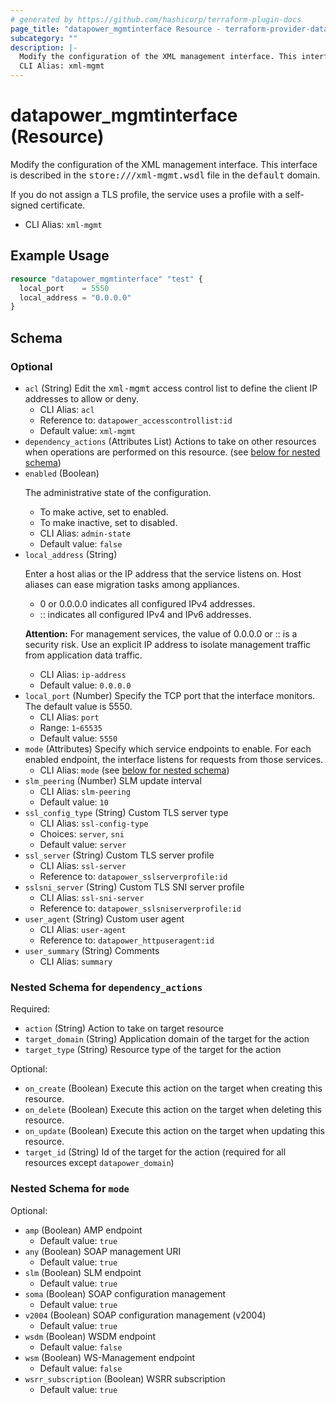 ```yaml
---
# generated by https://github.com/hashicorp/terraform-plugin-docs
page_title: "datapower_mgmtinterface Resource - terraform-provider-datapower"
subcategory: ""
description: |-
  Modify the configuration of the XML management interface. This interface is described in the store:///xml-mgmt.wsdl file in the default domain. If you do not assign a TLS profile, the service uses a profile with a self-signed certificate.
  CLI Alias: xml-mgmt
---
```


# datapower_mgmtinterface (Resource)

Modify the configuration of the XML management interface. This interface is described in the <tt>store:///xml-mgmt.wsdl</tt> file in the <tt>default</tt> domain. <p>If you do not assign a TLS profile, the service uses a profile with a self-signed certificate.</p>
  - CLI Alias: `xml-mgmt`

## Example Usage

```terraform
resource "datapower_mgmtinterface" "test" {
  local_port    = 5550
  local_address = "0.0.0.0"
}
```

<!-- schema generated by tfplugindocs -->
## Schema

### Optional

- `acl` (String) Edit the <tt>xml-mgmt</tt> access control list to define the client IP addresses to allow or deny.
  - CLI Alias: `acl`
  - Reference to: `datapower_accesscontrollist:id`
  - Default value: `xml-mgmt`
- `dependency_actions` (Attributes List) Actions to take on other resources when operations are performed on this resource. (see [below for nested schema](#nestedatt--dependency_actions))
- `enabled` (Boolean) <p>The administrative state of the configuration.</p><ul><li>To make active, set to enabled.</li><li>To make inactive, set to disabled.</li></ul>
  - CLI Alias: `admin-state`
  - Default value: `false`
- `local_address` (String) <p>Enter a host alias or the IP address that the service listens on. Host aliases can ease migration tasks among appliances.</p><ul><li>0 or 0.0.0.0 indicates all configured IPv4 addresses.</li><li>:: indicates all configured IPv4 and IPv6 addresses.</li></ul><p><b>Attention:</b> For management services, the value of 0.0.0.0 or :: is a security risk. Use an explicit IP address to isolate management traffic from application data traffic.</p>
  - CLI Alias: `ip-address`
  - Default value: `0.0.0.0`
- `local_port` (Number) Specify the TCP port that the interface monitors. The default value is 5550.
  - CLI Alias: `port`
  - Range: `1`-`65535`
  - Default value: `5550`
- `mode` (Attributes) Specify which service endpoints to enable. For each enabled endpoint, the interface listens for requests from those services.
  - CLI Alias: `mode` (see [below for nested schema](#nestedatt--mode))
- `slm_peering` (Number) SLM update interval
  - CLI Alias: `slm-peering`
  - Default value: `10`
- `ssl_config_type` (String) Custom TLS server type
  - CLI Alias: `ssl-config-type`
  - Choices: `server`, `sni`
  - Default value: `server`
- `ssl_server` (String) Custom TLS server profile
  - CLI Alias: `ssl-server`
  - Reference to: `datapower_sslserverprofile:id`
- `sslsni_server` (String) Custom TLS SNI server profile
  - CLI Alias: `ssl-sni-server`
  - Reference to: `datapower_sslsniserverprofile:id`
- `user_agent` (String) Custom user agent
  - CLI Alias: `user-agent`
  - Reference to: `datapower_httpuseragent:id`
- `user_summary` (String) Comments
  - CLI Alias: `summary`

<a id="nestedatt--dependency_actions"></a>
### Nested Schema for `dependency_actions`

Required:

- `action` (String) Action to take on target resource
- `target_domain` (String) Application domain of the target for the action
- `target_type` (String) Resource type of the target for the action

Optional:

- `on_create` (Boolean) Execute this action on the target when creating this resource.
- `on_delete` (Boolean) Execute this action on the target when deleting this resource.
- `on_update` (Boolean) Execute this action on the target when updating this resource.
- `target_id` (String) Id of the target for the action (required for all resources except `datapower_domain`)


<a id="nestedatt--mode"></a>
### Nested Schema for `mode`

Optional:

- `amp` (Boolean) AMP endpoint
  - Default value: `true`
- `any` (Boolean) SOAP management URI
  - Default value: `true`
- `slm` (Boolean) SLM endpoint
  - Default value: `true`
- `soma` (Boolean) SOAP configuration management
  - Default value: `true`
- `v2004` (Boolean) SOAP configuration management (v2004)
  - Default value: `true`
- `wsdm` (Boolean) WSDM endpoint
  - Default value: `false`
- `wsm` (Boolean) WS-Management endpoint
  - Default value: `false`
- `wsrr_subscription` (Boolean) WSRR subscription
  - Default value: `true`
